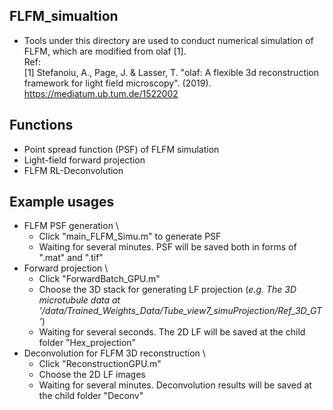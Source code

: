 
## FLFM_simualtion
- Tools under this directory are used to conduct numerical simulation of FLFM, which are modified from olaf [1].  <br>
Ref: \
[1] Stefanoiu, A., Page, J. & Lasser, T. "olaf: A flexible 3d reconstruction framework for light field microscopy". (2019). https://mediatum.ub.tum.de/1522002
## Functions
- Point spread function (PSF) of FLFM simulation
- Light-field forward projection
- FLFM RL-Deconvolution

## Example usages

* FLFM PSF generation
  \
  - Click "main_FLFM_Simu.m" to generate PSF
  - Waiting for several minutes. PSF will be saved both in forms of ".mat" and ".tif"
* Forward projection
  \
  - Click "ForwardBatch_GPU.m"
  - Choose the 3D stack for generating LF projection (*e.g. The 3D microtubule data at '/data/Trained_Weights_Data/Tube_view7_simuProjection/Ref_3D_GT'*)
  - Waiting for several seconds. The 2D LF will be saved at the child folder "Hex_projection"
* Deconvolution for FLFM 3D reconstruction 
  \
  - Click "ReconstructionGPU.m"
  - Choose the 2D LF images
  - Waiting for several minutes. Deconvolution results will be saved at the child folder "Deconv"